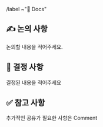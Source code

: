 /label ~"🧾 Docs"

## ✍ 논의 사항

논의할 내용을 적어주세요.

## 🤝 결정 사항

결정된 내용을 적어주세요

## ✅ 참고 사항

추가적인 공유가 필요한 사항은 Comment
